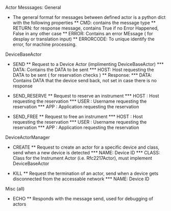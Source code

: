 Actor Messsages:
General 
* The general format for messages between defined actor is a python dict with the following properties
** CMD: contains the message type 
** RETURN: for response message, contains True if no Error Happened, False in any other case
** ERROR: Contains an error MEssage ( for desplay or translation input)
** ERRORCODE: To unique identify the error, for machine processing.

DeviceBaseActor

* SEND
** Request to a Device Actor (implimenting DeviceBaseActor)
*** DATA: Contains the DATA to be sent
*** HOST: Host requesting the DATA to be sent ( for reservation checks )
** Response:
*** DATA: Contains DATA that the device send back, not set in case there is no response

* SEND_RESERVE
** Request to reserve an instrument
*** HOST : Host requesting the reservation
*** USER : Username requesting the reservation
*** APP : Application requesting the reservation

* SEND_FREE
** Request to free an instrument
*** HOST : Host requesting the reservation
*** USER : Username requesting the reservation
*** APP : Application requesting the reservation

DeviceActorManager

* CREATE
** Request to create an actor for a specific device and class, send when a new device is detected
*** NAME: Device ID
*** CLASS: Class for the Instrument Actor (i.e. Rfc2217Actor), must implement DeviceBaseActor

* KILL
** Request the termination of an actor, send when a device gets disconnected from the accessable network
*** NAME: Device ID

Misc (all)

* ECHO
** Responds with the message send, used for debugging of actors